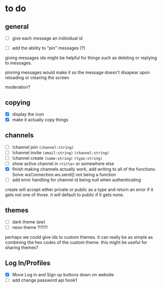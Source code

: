 # to do
## general
- [ ] give each message an individual id
- [ ] add the ability to "pin" messages (?)


giving messages ids might be helpful for things such as deleting or replying to messages.

pinning messages would make it so the message doesn't disapear upon reloading or clearing the screen

moderation?
## copying
- [x] display the icon
- [x] make it actually copy things
## channels
- [ ] !channel join `(channel:string)`
- [ ] !channel invite `(email:string)` `(channel:string)`
- [ ] !channel create `(name:string)` `(type:string)`
- [ ] show active channel in `<title>` or somewhere else
- [x] finish making channels actually work, add writing to all of the functions. Solve wsConnection.ws.send() not being a function
- [ ] add error handling for channel id being null when authenticating

create will accept either private or public as a type and return an error if it gets not one of those. it will default to public if it gets none. 
## themes
- [ ] dark theme (ew)
- [ ] neon theme ?!?!?!

perhaps we could give ids to custom themes. it can really be as simple as combining the hex codes of the custom theme. this might be useful for sharing themes?
## Log In/Profiles
- [x] Move Log in and Sign up buttons down on website
- [ ] add change password api hook1